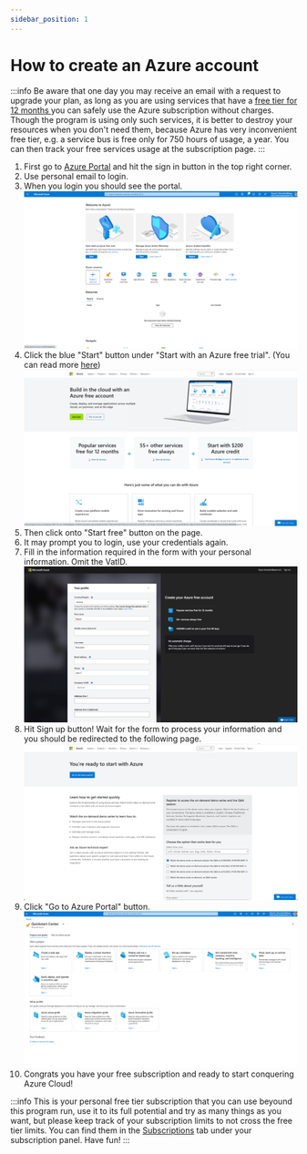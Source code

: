 ```yaml
---
sidebar_position: 1
---
```


# How to create an Azure account

:::info
Be aware that one day you may receive an email with a request to upgrade your plan, as long as you are using
services that have a [free tier for 12 months ](https://azure.microsoft.com/en-us/free/#12-months-free)you can safely use the Azure subscription without charges.
Though the program is using only such services, it is better to destroy your resources when you don't need them,
because Azure has very inconvenient free tier, e.g. a service bus is free only for 750 hours of usage, a year.
You can then track your free services usage at the subscription page.
:::

1. First go to [Azure Portal](https://azure.microsoft.com/en-us/) and hit the sign in button in the top right corner.
2. Use personal email to login.
3. When you login you should see the portal.
![img.png](assets/portal-starter.png)
4. Click the blue "Start" button under "Start with an Azure free trial". (You can read more [here](https://azure.microsoft.com/en-us/free/))
![img.png](assets/start-free.png)
5. Then click onto "Start free" button on the page.
6. It may prompt you to login, use your credentials again.
7. Fill in the information required in the form with your personal information. Omit the VatID.
![img_1.png](assets/form.png)
8. Hit Sign up button! Wait for the form to process your information and you should be redirected to the following page.
![img_2.png](assets/you-are-ready.png)
9. Click "Go to Azure Portal" button.
![img_3.png](assets/quick-start.png)
10. Congrats you have your free subscription and ready to start conquering Azure Cloud!

:::info
This is your personal free tier subscription that you can use beyound this program run, use it to
its full potential and try as many things as you want, but please keep track of your subscription limits
to not cross the free tier limits. You can find them in the [Subscriptions](https://portal.azure.com/?quickstart=true#view/Microsoft_Azure_Billing/SubscriptionsBlade) tab under your subscription panel.
Have fun!
:::
